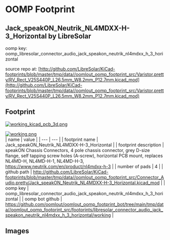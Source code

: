 # OOMP Footprint  
## Jack_speakON_Neutrik_NL4MDXX-H-3_Horizontal  by LibreSolar  
  
oomp key: oomp_libresolar_connector_audio_jack_speakon_neutrik_nl4mdxx_h_3_horizontal  
  
source repo at: [http://github.com/LibreSolar/KiCad-footprints/blob/master/tmp/data//oomlout_oomp_footprint_src/Varistor.pretty/RV_Rect_V25S440P_L26.5mm_W8.2mm_P12.7mm.kicad_mod](http://github.com/LibreSolar/KiCad-footprints/blob/master/tmp/data//oomlout_oomp_footprint_src/Varistor.pretty/RV_Rect_V25S440P_L26.5mm_W8.2mm_P12.7mm.kicad_mod)  
## Footprint  
  
[![working_kicad_pcb_3d.png](working_kicad_pcb_3d_600.png)](working_kicad_pcb_3d.png)  
  
[![working.png](working_600.png)](working.png)  
| name | value | 
| --- | --- | 
| footprint name | Jack_speakON_Neutrik_NL4MDXX-H-3_Horizontal | 
| footprint description | speakON Chassis Connectors, 4 pole chassis connector, grey D-size flange, self tapping screw holes (A-screw), horizontal PCB mount, replaces NL4MD-H, NL4MD-H-1, NL4MD-H-3, https://www.neutrik.com/en/product/nl4mdxx-h-3 | 
| number of pads | 4 | 
| github path | http://github.com/LibreSolar/KiCad-footprints/blob/master/tmp/data//oomlout_oomp_footprint_src/Connector_Audio.pretty/Jack_speakON_Neutrik_NL4MDXX-H-3_Horizontal.kicad_mod | 
| oomp key | oomp_libresolar_connector_audio_jack_speakon_neutrik_nl4mdxx_h_3_horizontal | 
| oomp bot github | https://github.com/oomlout/oomlout_oomp_footprint_bot/tree/main/tmp/data//oomlout_oomp_footprint_src/footprints/libresolar_connector_audio_jack_speakon_neutrik_nl4mdxx_h_3_horizontal/working | 
## Images  
